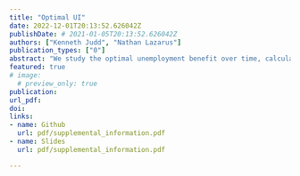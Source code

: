 ```yaml
---
title: "Optimal UI"
date: 2022-12-01T20:13:52.626042Z
publishDate: # 2021-01-05T20:13:52.626042Z
authors: ["Kenneth Judd", "Nathan Lazarus"]
publication_types: ["0"]
abstract: "We study the optimal unemployment benefit over time, calculating the value function for an unemployed agent. I study whether, conditional on a given level of expenditure, benefits should be flat or decline over time. Lindner and Reizer (2020) study a declining schedule in Hungary, but most countries have a flat benefit with a cliff after a certain number of weeks. A declining schedule increases the marginal incentive for job-finding, while a flat schedule distributes more to poorer individuals who have longer unemployment spells. "
featured: true
# image:
  # preview_only: true
publication: 
url_pdf: 
doi:
links: 
- name: Github
  url: pdf/supplemental_information.pdf
- name: Slides
  url: pdf/supplemental_information.pdf

---
```


